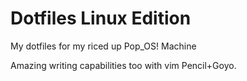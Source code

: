 # Dotfiles Linux Edition

My dotfiles for my riced up Pop_OS! Machine

Amazing writing capabilities too with vim Pencil+Goyo.
